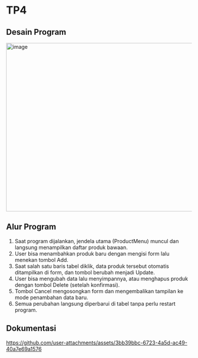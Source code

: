 # TP4

## Desain Program
<img width="742" height="458" alt="image" src="https://github.com/user-attachments/assets/ebbec428-8f92-47a2-88d2-e9381cd03f8f" />

## Alur Program
1. Saat program dijalankan, jendela utama (ProductMenu) muncul dan langsung menampilkan daftar produk bawaan.
2. User bisa menambahkan produk baru dengan mengisi form lalu menekan tombol Add.
3. Saat salah satu baris tabel diklik, data produk tersebut otomatis ditampilkan di form, dan tombol berubah menjadi Update.
4. User bisa mengubah data lalu menyimpannya, atau menghapus produk dengan tombol Delete (setelah konfirmasi).
5. Tombol Cancel mengosongkan form dan mengembalikan tampilan ke mode penambahan data baru.
6. Semua perubahan langsung diperbarui di tabel tanpa perlu restart program.

## Dokumentasi
https://github.com/user-attachments/assets/3bb39bbc-6723-4a5d-ac49-40a7e69a1576

